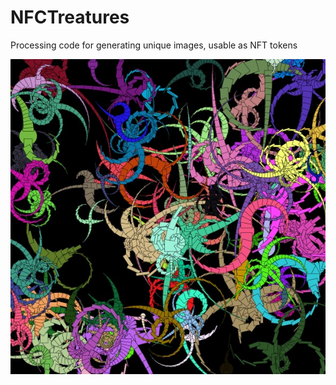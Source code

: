 # NFCTreatures

Processing code for generating unique images, usable as NFT tokens

![Example](example.jpg)